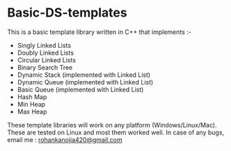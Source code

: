 # Basic-DS-templates
This is a basic template library written in C++ that implements :-
 - Singly Linked Lists
 - Doubly Linked Lists
 - Circular Linked Lists
 - Binary Search Tree
 - Dynamic Stack (implemented with Linked List)
 - Dynamic Queue (implemented with Linked List)
 - Basic Queue (implemented with Linked List)
 - Hash Map
 - Min Heap
 - Max Heap

These template libraries will work on any platform (Windows/Linux/Mac). These are tested on Linux and most 
them worked well. In case of any bugs, email me : rohankanojia420@gmail.com
